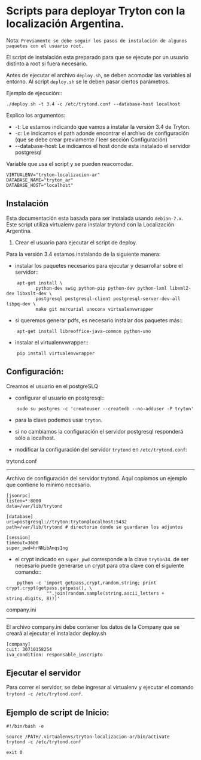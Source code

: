 Scripts para deployar Tryton con la localización Argentina.
===========================================================

Nota: `Previamente se debe seguir los pasos de instalación de algunos paquetes con el usuario root.`

El script de instalación esta preparado para que se ejecute por un usuario distinto a root si fuera necesario.

Antes de ejecutar el archivo `deploy.sh`, se deben acomodar las variables al entorno.
Al script `deploy.sh` se le deben pasar ciertos parámetros.

Ejemplo de ejecución::

```
./deploy.sh -t 3.4 -c /etc/trytond.conf --database-host localhost
```

Explico los argumentos:

 * -t: Le estamos indicando que vamos a instalar la versión 3.4 de Tryton.
 * -c: Le indicamos el path adonde encontrar el archivo de configuración (que se debe crear previamente / leer sección Configuración)
 * --database-host: Le indicamos el host donde esta instalado el servidor postgresql


Variable que usa el script y se pueden reacomodar.
```
VIRTUALENV="tryton-localizacion-ar"
DATABASE_NAME="tryton_ar"
DATABASE_HOST="localhost"
```

Instalación
-----------

Esta documentación esta basada para ser instalada usando `debian-7.x`.
Este script utiliza virtualenv para instalar trytond con la Localización Argentina.

1. Crear el usuario para ejecutar el script de deploy.

Para la versión 3.4 estamos instalando de la siguiente manera:

 * instalar los paquetes necesarios para ejecutar y desarrollar sobre el servidor::

```
    apt-get install \
           python-dev swig python-pip python-dev python-lxml libxml2-dev libxslt-dev \
           postgresql postgresql-client postgresql-server-dev-all libpq-dev \
           make git mercurial unoconv virtualenvwrapper
```

   * si queremos generar pdfs, es necesario instalar dos paquetes más::

```
    apt-get install libreoffice-java-common python-uno
```

 * instalar el virtualenvwrapper::

```
    pip install virtualenvwrapper
```

Configuración:
--------------

Creamos el usuario en el postgreSLQ

 * configurar el usuario en postgresql::

```
    sudo su postgres -c 'createuser --createdb --no-adduser -P tryton'
```

   * para la clave podemos usar ``tryton``.
   * si no cambiamos la configuración el servidor postgresql responderá sólo a localhost.

 * modificar la configuración del servidor ``trytond`` en ``/etc/trytond.conf``:

trytond.conf
____________

Archivo de configuración del servidor trytond. Aquí copiamos un ejemplo que contiene lo mínimo necesario.

```
[jsonrpc]
listen=*:8000
data=/var/lib/trytond

[database]
uri=postgresql://tryton:tryton@localhost:5432
path=/var/lib/trytond # directorio donde se guardaran los adjuntos

[session]
timeout=3600
super_pwd=hrNNibAnqs1ng
```

   * el crypt indicado en ``super_pwd`` corresponde a la clave ``tryton34``. de ser necesario puede generarse un crypt para otra clave con el siguiente comando::

```
    python -c 'import getpass,crypt,random,string; print crypt.crypt(getpass.getpass(), \
               "".join(random.sample(string.ascii_letters + string.digits, 8)))'
```

company.ini
___________

El archivo company.ini debe contener los datos de la Company que se creará al ejecutar el instalador deploy.sh

```
[company]
cuit: 30710158254
iva_condition: responsable_inscripto
```

Ejecutar el servidor
--------------------

Para correr el servidor, se debe ingresar al virtualenv y ejecutar el comando ``trytond -c /etc/trytond.conf``.

Ejemplo de script de Inicio:
----------------------------

```
#!/bin/bash -e

source /PATH/.virtualenvs/tryton-localizacion-ar/bin/activate
trytond -c /etc/trytond.conf

exit 0
```
